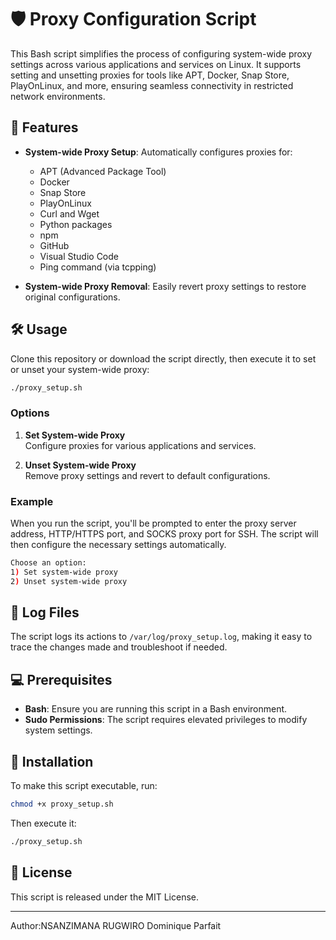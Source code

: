 # 🛡️ Proxy Configuration Script

This Bash script simplifies the process of configuring system-wide proxy settings across various applications and services on Linux. It supports setting and unsetting proxies for tools like APT, Docker, Snap Store, PlayOnLinux, and more, ensuring seamless connectivity in restricted network environments.

## 🎯 Features

- **System-wide Proxy Setup**: Automatically configures proxies for:
  - APT (Advanced Package Tool)
  - Docker
  - Snap Store
  - PlayOnLinux
  - Curl and Wget
  - Python packages
  - npm
  - GitHub
  - Visual Studio Code
  - Ping command (via tcpping)

- **System-wide Proxy Removal**: Easily revert proxy settings to restore original configurations.

## 🛠️ Usage

Clone this repository or download the script directly, then execute it to set or unset your system-wide proxy:

```bash
./proxy_setup.sh
```

### Options

1. **Set System-wide Proxy**  
   Configure proxies for various applications and services.

2. **Unset System-wide Proxy**  
   Remove proxy settings and revert to default configurations.

### Example

When you run the script, you'll be prompted to enter the proxy server address, HTTP/HTTPS port, and SOCKS proxy port for SSH. The script will then configure the necessary settings automatically.

```bash
Choose an option:
1) Set system-wide proxy
2) Unset system-wide proxy
```

## 📁 Log Files

The script logs its actions to `/var/log/proxy_setup.log`, making it easy to trace the changes made and troubleshoot if needed.

## 💻 Prerequisites

- **Bash**: Ensure you are running this script in a Bash environment.
- **Sudo Permissions**: The script requires elevated privileges to modify system settings.

## 🚀 Installation

To make this script executable, run:

```bash
chmod +x proxy_setup.sh
```

Then execute it:

```bash
./proxy_setup.sh
```

## 📜 License

This script is released under the MIT License.

---
Author:NSANZIMANA RUGWIRO Dominique Parfait
